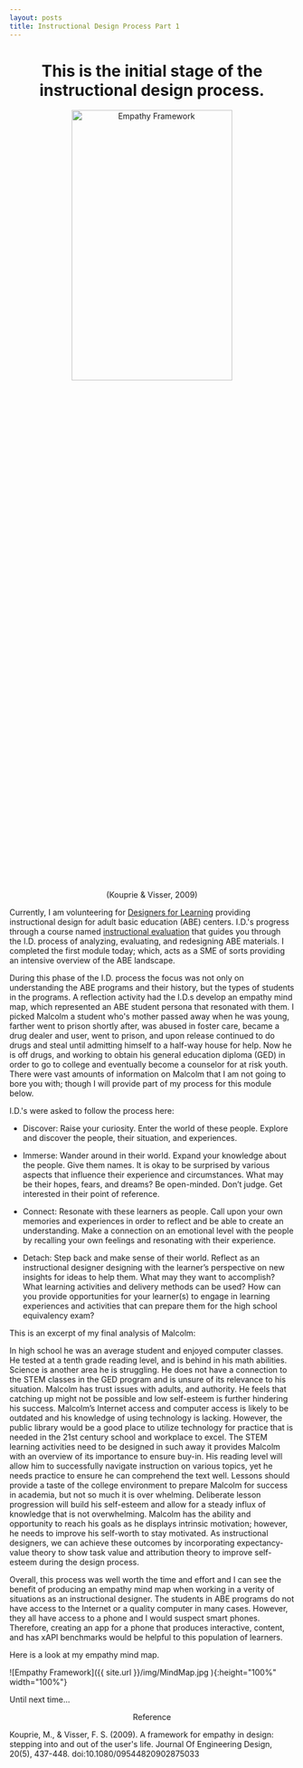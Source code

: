 ```yaml
---
layout: posts
title: Instructional Design Process Part 1
---
```

<center><h1> This is the initial stage of the instructional design process. </h1></center>
<center><img src="https://learn.canvas.net/courses/1766/files/658793/preview" alt="Empathy Framework" style="width:75%;height:35%;"></center>
<center><p>(Kouprie & Visser, 2009)</p></center>


Currently, I am volunteering for [Designers for Learning](http://designersforlearning.org/) providing instructional design for adult basic education (ABE) centers. I.D.'s progress through a course named [instructional evaluation](http://designersforlearning.org/openabemooc) that guides you through the I.D. process of analyzing, evaluating, and redesigning ABE materials. I completed the first module today; which, acts as a SME of sorts providing an intensive overview of the ABE landscape.


During this phase of the I.D. process the focus was not only on understanding the ABE programs and their history, but the types of students in the programs. A reflection activity had the I.D.s develop an empathy mind map, which represented an ABE student persona that resonated with them. I picked Malcolm a student who's mother passed away when he was young, farther went to prison shortly after, was abused in foster care, became a drug dealer and user, went to prison, and upon release continued to do drugs and steal until admitting himself to a half-way house for help. Now he is off drugs, and working to obtain his general education diploma (GED) in order to go to college and eventually become a counselor for at risk youth. There were vast amounts of information on Malcolm that I am not going to bore you with; though I will provide part of my process for this module below.


I.D.'s were asked to follow the process here:
* Discover: Raise your curiosity. Enter the world of these people. Explore and discover the people, their situation, and experiences.


* Immerse: Wander around in their world. Expand your knowledge about the people. Give them names. It is okay to be surprised by various aspects that influence their experience and circumstances. What may be their hopes, fears, and dreams? Be open-minded. Don’t judge. Get interested in their point of reference.


* Connect: Resonate with these learners as people. Call upon your own memories and experiences in order to reflect and be able to create an understanding. Make a connection on an emotional level with the people by recalling your own feelings and resonating with their experience.


* Detach: Step back and make sense of their world. Reflect as an instructional designer designing with the learner’s perspective on new insights for ideas to help them. What may they want to accomplish? What learning activities and delivery methods can be used? How can you provide opportunities for your learner(s) to engage in learning experiences and activities that can prepare them for the high school equivalency exam?


This is an excerpt of my final analysis of Malcolm:


In high school he was an average student and enjoyed computer classes. He tested at a tenth grade reading level, and is behind in his math abilities. Science is another area he is struggling. He does not have a connection to the STEM classes in the GED program and is unsure of its relevance to his situation. Malcolm has trust issues with adults, and authority. He feels that catching up might not be possible and low self-esteem is further hindering his success. Malcolm’s Internet access and computer access is likely to be outdated and his knowledge of using technology is lacking. However, the public library would be a good place to utilize technology for practice that is needed in the 21st century school and workplace to excel. The STEM learning activities need to be designed in such away it provides Malcolm with an overview of its importance to ensure buy-in. His reading level will allow him to successfully navigate instruction on various topics, yet he needs practice to ensure he can comprehend the text well. Lessons should provide a taste of the college environment to prepare Malcolm for success in academia, but not so much it is over whelming. Deliberate lesson progression will build his self-esteem and allow for a steady influx of knowledge that is not overwhelming. Malcolm has the ability and opportunity to reach his goals as he displays intrinsic motivation; however, he needs to improve his self-worth to stay motivated. As instructional designers, we can achieve these outcomes by incorporating expectancy-value theory to show task value and attribution theory to improve self-esteem during the design process.


Overall, this process was well worth the time and effort and I can see the benefit of producing an empathy mind map when working in a verity of situations as an instructional designer. The students in ABE programs do not have access to the Internet or a quality computer in many cases. However, they all have access to a phone and I would suspect smart phones. Therefore, creating an app for a phone that produces interactive, content, and has xAPI benchmarks would be helpful to this population of learners.


Here is a look at my empathy mind map.

![Empathy Framework]({{ site.url }}/img/MindMap.jpg ){:height="100%" width="100%"}



Until next time...

 <center><p>Reference</p></center>

 Kouprie, M., & Visser, F. S. (2009). A framework for empathy in design: stepping into and out of the user's life. Journal Of Engineering Design, 20(5), 437-448. doi:10.1080/09544820902875033
